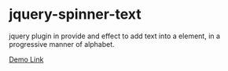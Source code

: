 # jquery-spinner-text
jquery plugin in provide and effect to add text into a element, in a progressive manner of alphabet.


<a href="http://dipakchandranp.github.io/jquery-spinner-text/" >Demo Link</a>
